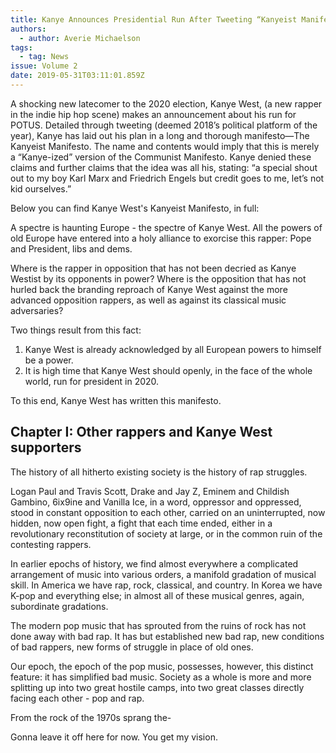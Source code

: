 ```yaml
---
title: Kanye Announces Presidential Run After Tweeting “Kanyeist Manifesto”
authors:
  - author: Averie Michaelson
tags:
  - tag: News
issue: Volume 2
date: 2019-05-31T03:11:01.859Z
---
```

A shocking new latecomer to the 2020 election, Kanye West, (a new rapper in the indie hip hop scene) makes an announcement about his run for POTUS. Detailed through tweeting (deemed 2018’s political platform of the year), Kanye has laid out his plan in a long and thorough manifesto—The Kanyeist Manifesto. The name and contents would imply that this is merely a “Kanye-ized” version of the Communist Manifesto. Kanye denied these claims and further claims that the idea was all his, stating: “a special shout out to my boy Karl Marx and Friedrich Engels but credit goes to me, let’s not kid ourselves.”

Below you can find Kanye West's Kanyeist Manifesto, in full:

A spectre is haunting Europe - the spectre of Kanye West. All the powers of old Europe have entered into a holy alliance to exorcise this rapper: Pope and President, libs and dems.

Where is the rapper in opposition that has not been decried as Kanye Westist by its opponents in power? Where is the opposition that has not hurled back the branding reproach of Kanye West against the more advanced opposition rappers, as well as against its classical music adversaries?

Two things result from this fact:

1. Kanye West is already acknowledged by all European powers to himself be a power.
2. It is high time that Kanye West should openly, in the face of the whole world, run for president in 2020.

To this end, Kanye West has written this manifesto.

## Chapter I: Other rappers and Kanye West supporters

The history of all hitherto existing society is the history of rap struggles.

Logan Paul and Travis Scott, Drake and Jay Z, Eminem and Childish Gambino, 6ix9ine and Vanilla Ice, in a word, oppressor and oppressed, stood in constant opposition to each other, carried on an uninterrupted, now hidden, now open fight, a fight that each time ended, either in a revolutionary reconstitution of society at large, or in the common ruin of the contesting rappers.

In earlier epochs of history, we find almost everywhere a complicated arrangement of music into various orders, a manifold gradation of musical skill. In America we have rap, rock, classical, and country. In Korea we have K-pop and everything else; in almost all of these musical genres, again, subordinate gradations.

The modern pop music that has sprouted from the ruins of rock has not done away with bad rap. It has but established new bad rap, new conditions of bad rappers, new forms of struggle in place of old ones.

Our epoch, the epoch of the pop music, possesses, however, this distinct feature: it has simplified bad music. Society as a whole is more and more splitting up into two great hostile camps, into two great classes directly facing each other - pop and rap.

From the rock of the 1970s sprang the-

Gonna leave it off here for now. You get my vision.